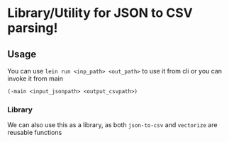 # Library/Utility for JSON to CSV parsing!

## Usage
You can use `lein run <inp_path> <out_path>` to use it from cli or you can invoke it from main

``` clojure
(-main <input_jsonpath> <output_csvpath>)
```

### Library
We can also use this as a library, as both `json-to-csv` and `vectorize` are reusable functions

